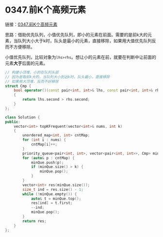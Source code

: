 # 0347.前K个高频元素

链接：[0347.前K个高频元素](https://leetcode.cn/problems/top-k-frequent-elements/)

思路：借助优先队列，小值优先队列，即小的元素在前面。需要的是前k大的元素，当队列大小大于k时，队头是最小的元素，直接移除，如果用大值优先队列反而不方便移除。

小值优先队列，比较对象为`lhs>rhs`。想让小的元素在前，就要在判断中让前面的元素**大于**后面的元素。

```c++
// 构建小顶堆，小的在队列头部
// 因为是取前k大的，当队列大小到达k时，队头最小，直接移除
// 如果用大顶堆，反而不好移除
struct Cmp {
    bool operator()(const pair<int, int>& lhs, const pair<int, int>& rhs)
    {
        return lhs.second > rhs.second;
    }
};

class Solution {
public:
    vector<int> topKFrequent(vector<int>& nums, int k)
    {
        unordered_map<int, int> cntMap;
        for (int i : nums) {
            cntMap[i]++;
        }
        priority_queue<pair<int, int>, vector<pair<int, int>>, Cmp> minQue;
        for (auto& p : cntMap) {
            minQue.push(p);
            if (minQue.size() > k) {
                minQue.pop();
            }
        }
        vector<int> res(minQue.size());
        size_t ind = res.size() - 1;
        while (!minQue.empty()) {
            auto& t = minQue.top();
            res[ind] = t.first;
            --ind;
            minQue.pop();
        }
        return res;
    }
};

```
